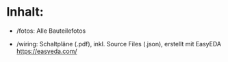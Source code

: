 # Inhalt:

- /fotos: Alle Bauteilefotos

- /wiring: Schaltpläne (.pdf), inkl. Source Files (.json), erstellt mit EasyEDA https://easyeda.com/
